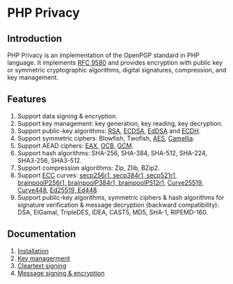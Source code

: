 PHP Privacy
===========

## Introduction
PHP Privacy is an implementation of the OpenPGP standard in PHP language.
It implements [RFC 9580](https://www.rfc-editor.org/rfc/rfc9580) and
provides encryption with public key or symmetric cryptographic algorithms,
digital signatures, compression, and key management.

## Features
1. Support data signing & encryption.
2. Support key management: key generation, key reading, key decryption.
3. Support public-key algorithms: [RSA](https://www.rfc-editor.org/rfc/rfc3447),
  [ECDSA](https://www.rfc-editor.org/rfc/rfc6979),
  [EdDSA](https://www.rfc-editor.org/rfc/rfc8032)
  and [ECDH](https://en.wikipedia.org/wiki/Elliptic-curve_Diffie%E2%80%93Hellman).
4. Support symmetric ciphers: Blowfish, Twofish,
  [AES](https://www.rfc-editor.org/rfc/rfc3394),
  [Camellia](https://www.rfc-editor.org/rfc/rfc3713).
5. Support AEAD ciphers: [EAX](https://seclab.cs.ucdavis.edu/papers/eax.pdf),
  [OCB](https://tools.ietf.org/html/rfc7253),
  [GCM](https://nvlpubs.nist.gov/nistpubs/legacy/sp/nistspecialpublication800-38d.pdf).
6. Support hash algorithms: SHA-256, SHA-384, SHA-512, SHA-224, SHA3-256, SHA3-512.
7. Support compression algorithms: Zip, Zlib, BZip2.
8. Support [ECC](https://en.wikipedia.org/wiki/Elliptic-curve_cryptography) curves:
  [secp256r1, secp384r1, secp521r1](https://www.rfc-editor.org/rfc/rfc6090),
  [brainpoolP256r1, brainpoolP384r1, brainpoolP512r1](https://www.rfc-editor.org/rfc/rfc5639),
  [Curve25519, Curve448](https://www.rfc-editor.org/rfc/rfc7748),
  [Ed25519, Ed448](https://www.rfc-editor.org/rfc/rfc8032).
9. Support public-key algorithms, symmetric ciphers & hash algorithms
  for signature verification & message decryption (backward compatibility):
  DSA, ElGamal, TripleDES, IDEA, CAST5, MD5, SHA-1, RIPEMD-160.

## Documentation
1. [Installation](installation.md)
2. [Key managerment](key-managerment.md)
3. [Cleartext signing](cleartext-singing.md)
3. [Message signing & encryption](message-sign-encrypt.md)
